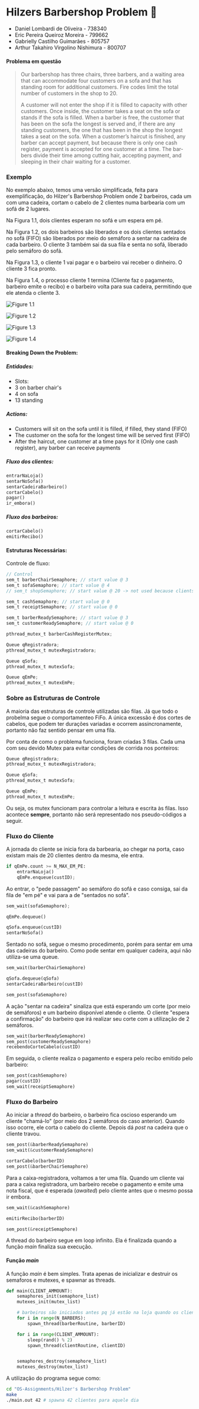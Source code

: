 # Hilzers Barbershop Problem 💈
- Daniel Lombardi de Oliveira - 738340
- Eric Pereira Queiroz Moreira - 799662
- Gabrielly Castilho Guimarães - 805757
- Arthur Takahiro Virgolino Nishimura - 800707

#### Problema em questão
> Our barbershop has three chairs, three barbers, and a waiting area that can accommodate four customers on a sofa and that has standing room for additional customers. Fire codes limit the total number of customers in the shop to 20.
>
> A customer will not enter the shop if it is filled to capacity with other customers. Once inside, the customer takes a seat on the sofa or stands if the sofa is filled. When a barber is free, the customer that has been on the sofa the longest is served and, if there are any standing customers, the one that has been in the shop the longest takes a seat on the sofa. When a customer’s haircut is finished, any barber can accept payment, but because there is only one cash register, payment is accepted for one customer at a time. The bar- bers divide their time among cutting hair, accepting payment, and sleeping in their chair waiting for a customer.

### Exemplo

No exemplo abaixo, temos uma versão simplificada, feita para exemplificação, do Hilzer's Barbershop Problem onde 2 barbeiros, cada um com uma cadeira, cortam o cabelo de 2 clientes numa barbearia com um sofá de 2 lugares.

Na Figura 1.1, dois clientes esperam no sofá e um espera em pé.

Na Figura 1.2, os dois barbeiros são liberados e os dois clientes sentados no sofá (FIFO) são liberados por meio do semáforo a sentar na cadeira de cada barbeiro. O cliente 3 também sai da sua fila e senta no sofá, liberado pelo semáforo do sofá.

Na Figura 1.3, o cliente 1 vai pagar e o barbeiro vai receber o dinheiro. O cliente 3 fica pronto.

Na Figura 1.4, o processo cliente 1 termina (Cliente faz o pagamento, barbeiro emite o recibo) e o barbeiro volta para sua cadeira, permitindo que ele atenda o cliente 3.

![Figure 1.1](11.png)

![Figure 1.2](12.png)

![Figure 1.3](13.png)

![Figure 1.4](14.png)


#### Breaking Down the Problem:

##### Entidades:
- Slots:
- 3 on barber chair's
- 4 on sofa
- 13 standing

##### Actions:
- Customers will sit on the sofa until it is filled, if filled, they stand (FIFO)
- The customer on the sofa for the longest time will be served first (FIFO)
- After the haircut, one customer at a time pays for it (Only one cash register), any barber can receive payments

##### Fluxo dos clientes:
```py
entrarNaLoja()
sentarNoSofa()
sentarCadeiraBarbeiro()
cortarCabelo()
pagar()
ir_embora()
```

##### Fluxo dos barbeiros:
```py
cortarCabelo()
emitirRecibo()
```

#### Estruturas Necessárias:
Controle de fluxo:
```c
// Control
sem_t barberChairSemaphore; // start value @ 3
sem_t sofaSemaphore; // start value @ 4
// sem_t shopSemaphore; // start value @ 20 -> not used because clients don't wait

sem_t cashSemaphore; // start value @ 0
sem_t receiptSemaphore; // start value @ 0

sem_t barberReadySemaphore; // start value @ 3
sem_t customerReadySemaphore; // start value @ 0

pthread_mutex_t barberCashRegisterMutex;

Queue qRegistradora;
pthread_mutex_t mutexRegistradora;

Queue qSofa;
pthread_mutex_t mutexSofa;

Queue qEmPe;
pthread_mutex_t mutexEmPe;
```

### Sobre as Estruturas de Controle
A maioria das estruturas de controle utilizadas são filas. Já que todo o probelma
segue o comportamenteo FiFo. A única excessão é dos cortes de cabelos, que podem
ter durações variadas e ocorrem assincronamente, portanto não faz sentido pensar
em uma fila.

Por conta de como o problema funciona, foram criadas 3 filas. Cada uma com seu devido Mutex para evitar condições de corrida nos ponteiros:
```c
Queue qRegistradora;
pthread_mutex_t mutexRegistradora;

Queue qSofa;
pthread_mutex_t mutexSofa;

Queue qEmPe;
pthread_mutex_t mutexEmPe;
```
Ou seja, os mutex funcionam para controlar a leitura e escrita às filas. Isso
acontece **sempre**, portanto não será representado nos pseudo-códigos a seguir.


### Fluxo do Cliente

A jornada do cliente se inicia fora da barbearia, ao chegar na porta, caso existam
mais de 20 clientes dentro da mesma, ele entra.
```py
if qEmPe.count >= N_MAX_EM_PE:
    entrarNaLoja()
    qEmPe.enqueue(custID);
```

Ao entrar, o "pede passagem" ao semáforo do sofá e caso consiga, sai da fila de
"em pé" e vai para a de "sentados no sofá".
```py
sem_wait(sofaSemaphore);

qEmPe.dequeue()

qSofa.enqueue(custID)
sentarNoSofa()
```

Sentado no sofá, segue o mesmo procedimento, porém para sentar em uma das cadeiras
do barbeiro. Como pode sentar em qualquer cadeira, aqui não utiliza-se uma queue.

```py
sem_wait(barberChairSemaphore)

qSofa.dequeue(qSofa)
sentarCadeiraBarbeiro(custID)

sem_post(sofaSemaphore)
```

A ação "sentar na cadeira" sinaliza que está esperando um corte (por meio de semáforos)
e um barbeiro disponível atende o cliente. O cliente "espera a confirmação" do barbeiro
que irá realizar seu corte com a utilização de 2 semáforos.

```py
sem_wait(barberReadySemaphore)
sem_post(customerReadySemaphore)
recebendoCorteCabelo(custID)
```

Em seguida, o cliente realiza o pagamento e espera pelo recibo emitido pelo barbeiro:

```py
sem_post(cashSemaphore)
pagar(custID)
sem_wait(receiptSemaphore)
```

### Fluxo do Barbeiro

Ao iniciar a _thread_ do barbeiro, o barbeiro fica oscioso esperando um cliente "chamá-lo"
(por meio dos 2 semáforos do caso anterior). Quando isso ocorre, ele corta o cabelo do cliente.
Depois dá _post_ na cadeira que o cliente travou.

```py
sem_post(&barberReadySemaphore)
sem_wait(&customerReadySemaphore)

cortarCabelo(barberID)
sem_post(&barberChairSemaphore)
```

Para a caixa-registradora, voltamos a ter uma fila. Quando um cliente vai para a
caixa registradora, um barbeiro recebe o pagamento e emite uma nota fiscal, que
é esperada (_awaited_) pelo cliente antes que o mesmo possa ir embora.

```py
sem_wait(&cashSemaphore)

emitirRecibo(barberID)

sem_post(&receiptSemaphore)
```

A thread do barbeiro segue em loop infinito. Ela é finalizada quando a função _main_
finaliza sua execução.


#### Função _main_

A função _main_ é bem simples. Trata apenas de inicializar e destruir os semaforos
e mutexes, e spawnar as threads.

```py
def main(CLIENT_AMMOUNT):
    semaphores_init(semaphore_list)
    mutexes_init(mutex_list)

    # barbeiros são iniciados antes pq já estão na loja quando os clientes chegam
    for i in range(N_BARBERS):
        spawn_thread(barberRoutine, barberID)

    for i in range(CLIENT_AMMOUNT):
        sleep(rand() % 2)
        spawn_thread(clientRoutine, clientID)


    semaphores_destroy(semaphore_list)
    mutexes_destroy(mutex_list)
```

A utilização do programa segue como:
```sh
cd "OS-Assignments/Hilzer's Barbershop Problem"
make
./main.out 42 # spawna 42 clientes para aquele dia
```
